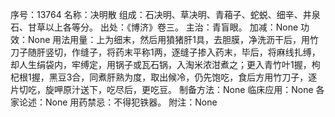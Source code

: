 序号：13764
名称：决明散
组成：石决明、草决明、青葙子、蛇蜕、细辛、井泉石、甘草以上各等分。
出处：《博济》卷三。
主治：青盲眼。
加减：None
功效：None
用法用量：上为细末，然后用獖猪肝1具，去胆膜，净洗沥干后，用竹刀子随肝竖切，作缝子，将药末平称1两，逐缝子掺入药末，毕后，将麻线扎缚，却人生绢袋内，牢缚定，用锅子或瓦石锅，入淘米浓泔煮之；更入青竹叶1握，枸杞根1握，黑豆3合，同煮肝熟为度，取出候冷，仍先饱吃，食后方用竹刀子，逐片切吃，旋呷原汁送下，吃尽后，更吃豆。
制备方法：None
临床应用：None
各家论述：None
用药禁忌：不得犯铁器。
附注：None
